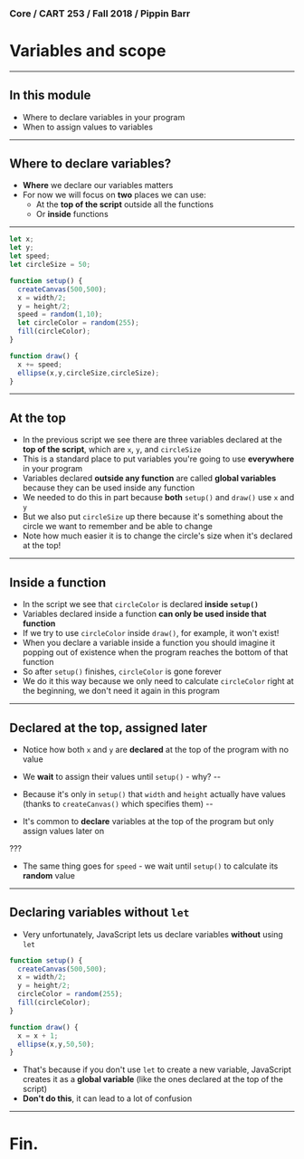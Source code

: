 ### Core / CART 253 / Fall 2018 / Pippin Barr

# Variables and scope

---

## In this module

- Where to declare variables in your program
- When to assign values to variables

---

## Where to declare variables?

- __Where__ we declare our variables matters
- For now we will focus on __two__ places we can use:
  - At the __top of the script__ outside all the functions
  - Or __inside__ functions

---

```javascript
let x;
let y;
let speed;
let circleSize = 50;

function setup() {
  createCanvas(500,500);
  x = width/2;
  y = height/2;
  speed = random(1,10);
  let circleColor = random(255);
  fill(circleColor);
}

function draw() {
  x += speed;
  ellipse(x,y,circleSize,circleSize);
}
```

---

## At the top

- In the previous script we see there are three variables declared at the __top of the script__, which are `x`, `y`, and `circleSize`
- This is a standard place to put variables you're going to use __everywhere__ in your program
- Variables declared __outside any function__ are called __global variables__ because they can be used inside any function
- We needed to do this in part because __both__ `setup()` and `draw()` use `x` and `y`
- But we also put `circleSize` up there because it's something about the circle we want to remember and be able to change
- Note how much easier it is to change the circle's size when it's declared at the top!

---

## Inside a function

- In the script we see that `circleColor` is declared __inside `setup()`__
- Variables declared inside a function __can only be used inside that function__
- If we try to use `circleColor` inside `draw()`, for example, it won't exist!
- When you declare a variable inside a function you should imagine it popping out of existence when the program reaches the bottom of that function
- So after `setup()` finishes, `circleColor` is gone forever
- We do it this way because we only need to calculate `circleColor` right at the beginning, we don't need it again in this program

---

## Declared at the top, assigned later

- Notice how both `x` and `y` are __declared__ at the top of the program with no value
- We __wait__ to assign their values until `setup()` - why?
--

- Because it's only in `setup()` that `width` and `height` actually have values (thanks to `createCanvas()` which specifies them)
--

- It's common to __declare__ variables at the top of the program but only assign values later on

???

- The same thing goes for `speed` - we wait until `setup()` to calculate its __random__ value

---

## Declaring variables without `let`

- Very unfortunately, JavaScript lets us declare variables __without__ using `let`

```javascript
function setup() {
  createCanvas(500,500);
  x = width/2;
  y = height/2;
  circleColor = random(255);
  fill(circleColor);
}

function draw() {
  x = x + 1;
  ellipse(x,y,50,50);
}
```

- That's because if you don't use `let` to create a new variable, JavaScript creates it as a __global variable__ (like the ones declared at the top of the script)
- __Don't do this__, it can lead to a lot of confusion

---

# Fin.
